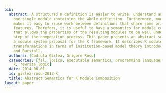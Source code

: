 ```yaml
---
bib:
  abstract: A structured K definition is easier to write, understand and debug than
    one single module containing the whole definition. Furthermore, modularization
    makes it easy to reuse work between definitions that share some principles or
    features. Therefore, it is useful to have a semantics for module composition operations
    that allows the properties of the resulting modules to be well understood at every
    step of the composition process. This paper presents an abstract semantics for
    a module system proposal for the K framework. It describes K modules and module
    transformations in terms of institution-based model theory introduced by Goguen
    and Burstall.
  authors: [Codruta Girlea, Grigore Rosu]
  categories: [fsl, logics, executable_semantics, programming_languages, semantics,
    k, rewrite_logic]
  date: 2014-06-01
  id: girlea-rosu-2013-k
  title: Abstract Semantics for K Module Composition
layout: paper
---
```

